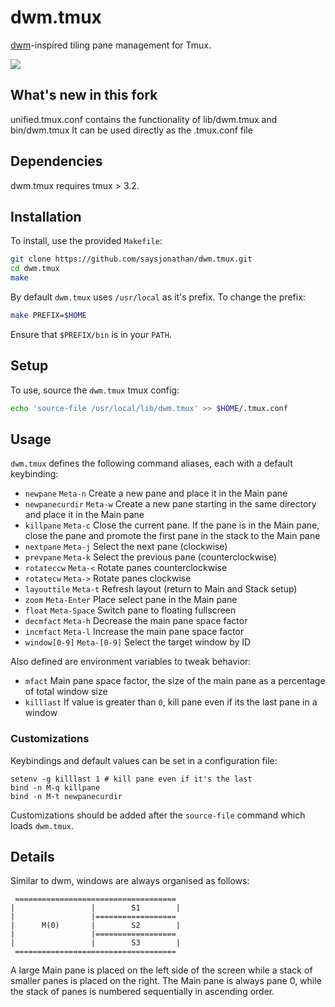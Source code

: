 dwm.tmux
===
[dwm](http://dwm.suckless.org/)-inspired tiling pane management for Tmux.

![](https://raw.githubusercontent.com/saysjonathan/dwm.tmux/master/screenshot.png)

## What's new in this fork
unified.tmux.conf contains the functionality of lib/dwm.tmux and bin/dwm.tmux
It can be used directly as the .tmux.conf file

## Dependencies
dwm.tmux requires tmux > 3.2.

## Installation
To install, use the provided `Makefile`:

```sh
git clone https://github.com/saysjonathan/dwm.tmux.git
cd dwm.tmux
make
```

By default `dwm.tmux` uses `/usr/local` as it's prefix. To change the prefix:

```sh
make PREFIX=$HOME
```

Ensure that `$PREFIX/bin` is in your `PATH`.

## Setup
To use, source the `dwm.tmux` tmux config:

```sh
echo 'source-file /usr/local/lib/dwm.tmux' >> $HOME/.tmux.conf
```

## Usage
`dwm.tmux` defines the following command aliases, each with a default keybinding:

- `newpane` `Meta-n` Create a new pane and place it in the Main pane
- `newpanecurdir` `Meta-w` Create a new pane starting in the same directory and place it in the Main pane
- `killpane` `Meta-c` Close the current pane. If the pane is in the Main pane, close the pane and promote the first pane in the stack to the Main pane
- `nextpane` `Meta-j` Select the next pane (clockwise)
- `prevpane` `Meta-k` Select the previous pane (counterclockwise)
- `rotateccw` `Meta-<` Rotate panes counterclockwise
- `rotatecw` `Meta->` Rotate panes clockwise
- `layouttile` `Meta-t` Refresh layout (return to Main and Stack setup)
- `zoom` `Meta-Enter` Place select pane in the Main pane
- `float` `Meta-Space` Switch pane to floating fullscreen
- `decmfact` `Meta-h` Decrease the main pane space factor
- `incmfact` `Meta-l` Increase the main pane space factor
- `window[0-9]` `Meta-[0-9]` Select the target window by ID

Also defined are environment variables to tweak behavior:

- `mfact` Main pane space factor, the size of the main pane as a percentage of total window size
- `killlast` If value is greater than `0`, kill pane even if its the last pane in a window

### Customizations
Keybindings and default values can be set in a configuration file:

```
setenv -g killlast 1 # kill pane even if it's the last
bind -n M-q killpane
bind -n M-t newpanecurdir
```

Customizations should be added after the `source-file` command which loads `dwm.tmux`.

## Details

Similar to dwm, windows are always organised as follows:

```
 ====================================
|                 |        S1        | 
|                 |==================
|      M(0)       |        S2        | 
|                 |==================
|                 |        S3        | 
 ====================================
```

A large Main pane is placed on the left side of the screen while a stack of smaller panes is placed on the right. The Main pane is always pane 0,  while the stack of panes is numbered sequentially in ascending order.
